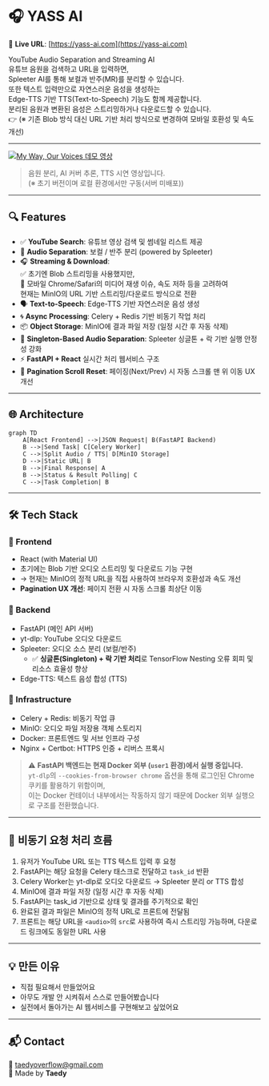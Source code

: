 
# 🎧 YASS AI

🔗 **Live URL**: [https://yass-ai.com](https://yass-ai.com)

YouTube Audio Separation and Streaming AI  
유튜브 음원을 검색하고 URL을 입력하면,  
Spleeter AI를 통해 보컬과 반주(MR)를 분리할 수 있습니다.  
또한 텍스트 입력만으로 자연스러운 음성을 생성하는  
Edge-TTS 기반 TTS(Text-to-Speech) 기능도 함께 제공합니다.  
분리된 음원과 변환된 음성은 스트리밍하거나 다운로드할 수 있습니다.  
👉 (※ 기존 Blob 방식 대신 URL 기반 처리 방식으로 변경하여 모바일 호환성 및 속도 개선)

---

[![My Way, Our Voices 데모 영상](http://img.youtube.com/vi/xch2Lzt14x4/0.jpg)](https://youtu.be/xch2Lzt14x4)

> 음원 분리, AI 커버 추론, TTS 시연 영상입니다.  
> (※ 초기 버전이며 로컬 환경에서만 구동(서버 미배포))

---

## 🔍 Features

- ✅ **YouTube Search**: 유튜브 영상 검색 및 썸네일 리스트 제공
- 🎤 **Audio Separation**: 보컬 / 반주 분리 (powered by Spleeter)
- 🎧 **Streaming & Download**:  
  ✅ 초기엔 Blob 스트리밍을 사용했지만,  
  📱 모바일 Chrome/Safari의 미디어 재생 이슈, 속도 저하 등을 고려하여  
  현재는 MinIO의 URL 기반 스트리밍/다운로드 방식으로 전환
- 🗣️ **Text-to-Speech**: Edge-TTS 기반 자연스러운 음성 생성
- 🌀 **Async Processing**: Celery + Redis 기반 비동기 작업 처리
- 📦 **Object Storage**: MinIO에 결과 파일 저장 (일정 시간 후 자동 삭제)
- 🔁 **Singleton-Based Audio Separation**: Spleeter 싱글톤 + 락 기반 실행 안정성 강화
- ⚡ **FastAPI + React** 실시간 처리 웹서비스 구조
- 🔄 **Pagination Scroll Reset**: 페이징(Next/Prev) 시 자동 스크롤 맨 위 이동 UX 개선

---

## 🌐 Architecture

```mermaid
graph TD
    A[React Frontend] -->|JSON Request| B(FastAPI Backend)
    B -->|Send Task| C[Celery Worker]
    C -->|Split Audio / TTS| D[MinIO Storage]
    D -->|Static URL| B
    B -->|Final Response| A
    B -->|Status & Result Polling| C
    C -->|Task Completion| B
```

---

## 🛠️ Tech Stack

### 🔹 Frontend

- React (with Material UI)
- 초기에는 Blob 기반 오디오 스트리밍 및 다운로드 기능 구현
- → 현재는 MinIO의 정적 URL을 직접 사용하여 브라우저 호환성과 속도 개선
- **Pagination UX 개선**: 페이지 전환 시 자동 스크롤 최상단 이동

### 🔹 Backend

- FastAPI (메인 API 서버)
- yt-dlp: YouTube 오디오 다운로드
- Spleeter: 오디오 소스 분리 (보컬/반주)
  - ✅ **싱글톤(Singleton) + 락 기반 처리**로 TensorFlow Nesting 오류 회피 및 리소스 효율성 향상
- Edge-TTS: 텍스트 음성 합성 (TTS)

### 🔹 Infrastructure

- Celery + Redis: 비동기 작업 큐
- MinIO: 오디오 파일 저장용 객체 스토리지
- Docker: 프론트엔드 및 서브 인프라 구성
- Nginx + Certbot: HTTPS 인증 + 리버스 프록시

> ⚠️ **FastAPI 백엔드는 현재 Docker 외부 (`user1` 환경)에서 실행 중입니다.**  
> `yt-dlp`의 `--cookies-from-browser chrome` 옵션을 통해 로그인된 Chrome 쿠키를 활용하기 위함이며,  
> 이는 Docker 컨테이너 내부에서는 작동하지 않기 때문에 Docker 외부 실행으로 구조를 전환했습니다.

---

## 🔁 비동기 요청 처리 흐름

1. 유저가 YouTube URL 또는 TTS 텍스트 입력 후 요청  
2. FastAPI는 해당 요청을 Celery 태스크로 전달하고 `task_id` 반환  
3. Celery Worker는 yt-dlp로 오디오 다운로드 → Spleeter 분리 or TTS 합성  
4. MinIO에 결과 파일 저장 (일정 시간 후 자동 삭제)  
5. FastAPI는 task_id 기반으로 상태 및 결과를 주기적으로 확인  
6. 완료된 결과 파일은 MinIO의 정적 URL로 프론트에 전달됨  
7. 프론트는 해당 URL을 `<audio>`의 `src`로 사용하여 즉시 스트리밍 가능하며, 다운로드 링크에도 동일한 URL 사용

---

## 💡 만든 이유

- 직접 필요해서 만들었어요  
- 아무도 개발 안 시켜줘서 스스로 만들어봤습니다  
- 실전에서 돌아가는 AI 웹서비스를 구현해보고 싶었어요

---

## 📬 Contact

📧 [taedyoverflow@gmail.com](mailto:taedyoverflow@gmail.com)  
🧠 Made by **Taedy**
